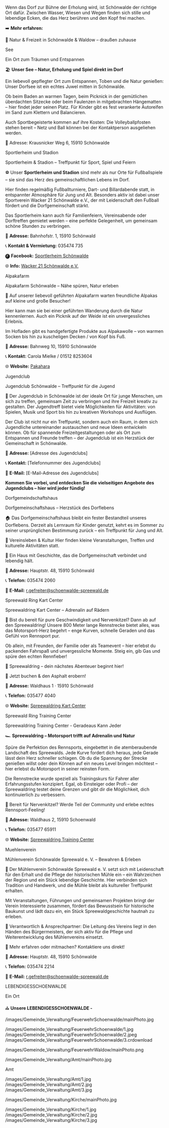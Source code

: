 <!-- INTRO_TEXT_START -->

Wenn das Dorf zur Bühne der Erholung wird, ist Schönwalde der richtige Ort dafür. Zwischen Wasser, Wiesen und Wegen finden sich stille und lebendige Ecken, die das Herz berühren und den Kopf frei machen.

➡️ **Mehr erfahren:**

<!-- INTRO_TEXT_END -->

<!-- SEPARATE_TEXT_START -->

🌿 Natur & Freizeit in Schönwalde & Waldow – draußen zuhause

<!-- SEPARATE_TEXT_END -->
<!-- SEE_NAME_START -->
See
<!-- SEE_NAME_END -->
<!-- SEE_SLOGAN_START -->

Ein Ort zum Träumen und Entspannen

<!-- SEE_SLOGAN_END -->
<!-- SEE_TEXT_START -->

🏖️ **Unser See – Natur, Erholung und Spiel direkt im Dorf**

Ein liebevoll gepflegter Ort zum Entspannen, Toben und die Natur genießen: Unser Dorfsee ist ein echtes Juwel mitten in Schönwalde.

Ob beim Baden an warmen Tagen, beim Picknick in der gemütlichen überdachten Sitzecke oder beim Faulenzen in mitgebrachten Hängematten – hier findet jeder seinen Platz.
Für Kinder gibt es fest verankerte Autoreifen im Sand zum Klettern und Balancieren.

Auch Sportbegeisterte kommen auf ihre Kosten: Die Volleyballpfosten stehen bereit – Netz und Ball können bei der Kontaktperson ausgeliehen werden.

📍 Adresse: Krausnicker Weg 6, 15910 Schönwalde

<!-- SEE_TEXT_END -->

<!-- SPORTHEIM_NAME_START -->
Sportlerheim und Stadion
<!-- SPORTHEIM_NAME_END -->
<!-- SPORTHEIM_SLOGAN_START -->

Sportlerheim & Stadion – Treffpunkt für Sport, Spiel und Feiern

<!-- SPORTHEIM_SLOGAN_END -->
<!-- SPORTHEIM_TEXT_START -->

⚽ Unser **Sportlerheim und Stadion** sind mehr als nur Orte für Fußballspiele – sie sind das Herz des gemeinschaftlichen Lebens im Dorf.

Hier finden regelmäßig Fußballturniere, Dart- und Billardabende statt, in entspannter Atmosphäre für Jung und Alt. Besonders aktiv ist dabei unser Sportverein Wacker 21 Schönwalde e.V., der mit Leidenschaft den Fußball fördert und die Dorfgemeinschaft stärkt.

Das Sportlerheim kann auch für Familienfeiern, Vereinsabende oder Dorftreffen gemietet werden – eine perfekte Gelegenheit, um gemeinsam schöne Stunden zu verbringen.

📍 **Adresse:** Bahnhofstr. 1, 15910 Schönwald

📞 **Kontakt & Vermietung:** 035474 735

🅕 **Facebook:** [Sportlerheim Schönwalde](https://www.facebook.com/people/Sportlerheim-Sch%C3%B6nwalde/100049660796368/)

🌐 **Info:** [Wacker 21 Schönwalde e.V.](https://wacker-schoenwalde.de/)

<!-- SPORTHEIM_TEXT_END -->

<!-- ALPAKAFARM_NAME_START -->

Alpakafarm

<!-- ALPAKAFARM_NAME_END -->
<!-- ALPAKAFARM_SLOGAN_START -->

Alpakafarm Schönwalde – Nähe spüren, Natur erleben

<!-- ALPAKAFARM_SLOGAN_END -->
<!-- ALPAKAFARM_TEXT_START -->

🦙 Auf unserer liebevoll geführten Alpakafarm warten freundliche Alpakas auf kleine und große Besucher!

Hier kann man sie bei einer geführten Wanderung durch die Natur kennenlernen. Auch ein Picknik auf der Weide ist ein unvergessliches Erlebnis.

Im Hofladen gibt es handgefertigte Produkte aus Alpakawolle – von warmen Socken bis hin zu kuscheligen Decken / von Kopf bis Fuß.

📍 **Adresse:** Bahnweg 10, 15910 Schönwalde

📞 **Kontakt:** Carola Mielke / 01512 8253604

🌐 **Website:** [Pakahara](https://www.pakahara.de/)

<!-- ALPAKAFARM_TEXT_END -->

<!-- JUGENDCLUB_NAME_START -->

Jugendclub

<!-- JUGENDCLUB_NAME_END -->
<!-- JUGENDCLUB_SLOGAN_START -->

Jugendclub Schönwalde – Treffpunkt für die Jugend

<!-- JUGENDCLUB_SLOGAN_END -->
<!-- JUGENDCLUB_TEXT_START -->

🌳 Der Jugendclub in Schönwalde ist der ideale Ort für junge Menschen, um sich zu treffen, gemeinsam Zeit zu verbringen und ihre Freizeit kreativ zu gestalten. Der Jugendtreff bietet viele Möglichkeiten für Aktivitäten: von Spielen, Musik und Sport bis hin zu kreativen Workshops und Ausflügen.

Der Club ist nicht nur ein Treffpunkt, sondern auch ein Raum, in dem sich Jugendliche untereinander austauschen und neue Ideen entwickeln können. Ob für spannende Freizeitgestaltungen oder als Ort zum Entspannen und Freunde treffen – der Jugendclub ist ein Herzstück der Gemeinschaft in Schönwalde.

📍 **Adresse:** [Adresse des Jugendclubs]

📞 **Kontakt:** [Telefonnummer des Jugendclubs]

📧 **E-Mail:** [E-Mail-Adresse des Jugendclubs]

**Kommen Sie vorbei, und entdecken Sie die vielseitigen Angebote des Jugendclubs – hier wird jeder fündig!**

<!-- JUGENDCLUB_TEXT_END -->

 <!-- DORFGEMEINSCHAFTSHAUS_NAME_START -->

Dorfgemeindschaftshaus

 <!-- DORFGEMEINSCHAFTSHAUS_NAME_END -->
 <!-- DORFGEMEINSCHAFTSHAUS_SLOGAN_START -->

Dorfgemeinschaftshaus – Herzstück des Dorflebens

 <!-- DORFGEMEINSCHAFTSHAUS_SLOGAN_END -->
 <!-- DORFGEMEINSCHAFTSHAUS_TEXT_START -->

🏠 Das Dorfgemeinschaftshaus bleibt ein fester Bestandteil unseres Dorflebens. Derzeit als Lernraum für Kinder genutzt, kehrt es im Sommer zu seiner ursprünglichen Bestimmung zurück – ein Treffpunkt für Jung und Alt.

🤝 Vereinsleben & Kultur Hier finden kleine Veranstaltungen, Treffen und kulturelle Aktivitäten statt.

📌 Ein Haus mit Geschichte, das die Dorfgemeinschaft verbindet und lebendig hält.

📍 **Adresse:** Hauptstr. 48, 15910 Schönwald

📞 **Telefon:** 035474 2060

📧 **E-Mail:** r.gefreiter@schoenwalde-spreewald.de

 <!-- DORFGEMEINSCHAFTSHAUS_TEXT_END -->

 <!-- SPREEWALDRINGKARTCENTER_NAME_START -->

Spreewald Ring Kart Center

 <!-- SPREEWALDRINGKARTCENTER_NAME_END -->
 <!-- SPREEWALDRINGKARTCENTER_SLOGAN_START -->

Spreewaldring Kart Center – Adrenalin auf Rädern

 <!-- SPREEWALDRINGKARTCENTER_SLOGAN_END -->
 <!-- SPREEWALDRINGKARTCENTER_TEXT_START -->

🏁 Bist du bereit für pure Geschwindigkeit und Nervenkitzel? Dann ab auf den Spreewaldring! Unsere 800 Meter lange Rennstrecke bietet alles, was das Motorsport-Herz begehrt – enge Kurven, schnelle Geraden und das Gefühl von Rennsport pur.

Ob allein, mit Freunden, der Familie oder als Teamevent – hier erlebst du packenden Fahrspaß und unvergessliche Momente. Steig ein, gib Gas und spüre den echten Rennfieber!

🚀 Spreewaldring – dein nächstes Abenteuer beginnt hier!

🛑 Jetzt buchen & den Asphalt erobern!

📍 **Adresse:** Waldhaus 1 · 15910 Schönwald

📞 **Telefon:** 035477 4040

🌐 **Website:** [Spreewaldring Kart Center](https://kart-center.de/)

 <!-- SPREEWALDRINGKARTCENTER_TEXT_END -->

 <!-- RINGTRAININGCENTER_NAME_START -->
Spreewald Ring Training Center
 <!-- RINGTRAININGCENTER_NAME_END -->
 <!-- RINGTRAININGCENTER_SLOGAN_START -->

Spreewaldring Training Center - Geradeaus Kann Jeder

 <!-- RINGTRAININGCENTER_SLOGAN_END -->
 <!-- RINGTRAININGCENTER_TEXT_START -->

🏎️ **Spreewaldring – Motorsport trifft auf Adrenalin und Natur**

Spüre die Perfektion des Rennsports, eingebettet in die atemberaubende Landschaft des Spreewalds. Jede Kurve fordert dich heraus, jede Gerade lässt dein Herz schneller schlagen. Ob du die Spannung der Strecke genießen willst oder dein Können auf ein neues Level bringen möchtest – hier erlebst du Motorsport in seiner reinsten Form.

Die Rennstrecke wurde speziell als Trainingskurs für Fahrer aller Erfahrungsstufen konzipiert. Egal, ob Einsteiger oder Profi – der Spreewaldring testet deine Grenzen und gibt dir die Möglichkeit, dich kontinuierlich zu verbessern.

🚀 Bereit für Nervenkitzel? Werde Teil der Community und erlebe echtes Rennsport-Feeling!

📍 **Adresse:** Waldhaus 2, 15910 Schoenwald

📞 **Telefon:** 035477 65911

🌐 **Website:** [Spreewaldring Training Center](https://spreewaldring.de/)

 <!-- RINGTRAININGCENTER_TEXT_END -->

 <!-- MUEHLENVEREIN_NAME_START -->

Muehlenverein

 <!-- MUEHLENVEREIN_NAME_END -->
 <!-- MUEHLENVEREIN_SLOGAN_START -->
Mühlenverein Schönwalde Spreewald e. V. – Bewahren & Erleben
 <!-- MUEHLENVEREIN_SLOGAN_END -->
 <!-- MUEHLENVEREIN_TEXT_START -->

🌾 Der Mühlenverein Schönwalde Spreewald e. V. setzt sich mit Leidenschaft für den Erhalt und die Pflege der historischen Mühle ein – ein Wahrzeichen der Region und ein Stück lebendige Geschichte. Hier verbinden sich Tradition und Handwerk, und die Mühle bleibt als kultureller Treffpunkt erhalten.

Mit Veranstaltungen, Führungen und gemeinsamen Projekten bringt der Verein Interessierte zusammen, fördert das Bewusstsein für historische Baukunst und lädt dazu ein, ein Stück Spreewaldgeschichte hautnah zu erleben.

📌 Verantwortlich & Ansprechpartner: Die Leitung des Vereins liegt in den Händen des Bürgermeisters, der sich aktiv für die Pflege und Weiterentwicklung des Mühlenvereins einsetzt.

🚀 Mehr erfahren oder mitmachen? Kontaktiere uns direkt!

📍 **Adresse:** Hauptstr. 48, 15910 Schönwalde

📞 **Telefon:** 035474 2214

📧 **E-Mail:** r.gefreiter@schoenwalde-spreewald.de

 <!-- MUEHLENVEREIN_TEXT_END -->

<!-- LEBENDIGESSCHOENWALDE_NAME_START -->

LEBENDIGESSCHOENWALDE

<!-- LEBENDIGESSCHOENWALDE_NAME_END -->
<!-- LEBENDIGESSCHOENWALDE_SLOGAN_START -->

Ein Ort

<!-- LEBENDIGESSCHOENWALDE_SLOGAN_END -->
<!-- LEBENDIGESSCHOENWALDE_TEXT_START -->

⛪ **Unsere LEBENDIGESSCHOENWALDE -**

<!-- LEBENDIGESSCHOENWALDE_TEXT_END -->





<!-- FEUERWEHRSCHOENWALDE_PHOTO_START -->
/images/Gemeinde_Verwaltung/FeuerwehrSchoenwalde/mainPhoto.jpg
<!-- FEUERWEHRSCHOENWALDE_PHOTO_END -->

<!-- FEUERWEHRSCHOENWALDE_IMAGES_START -->
/images/Gemeinde_Verwaltung/FeuerwehrSchoenwalde/1.jpg
/images/Gemeinde_Verwaltung/FeuerwehrSchoenwalde/2.jpeg
/images/Gemeinde_Verwaltung/FeuerwehrSchoenwalde/3.crdownload
<!-- FEUERWEHRSCHOENWALDE_IMAGES_END -->

<!-- FEUERWEHRWALDOW_PHOTO_START -->
/images/Gemeinde_Verwaltung/FeuerwehrWaldow/mainPhoto.png
<!-- FEUERWEHRWALDOW_PHOTO_END -->

<!-- AMTUNTERSPREEWALD_PHOTO_START -->
/images/Gemeinde_Verwaltung/Amt/mainPhoto.jpg
<!-- AMTUNTERSPREEWALD_PHOTO_END -->
Amt
<!-- AMTUNTERSPREEWALD_IMAGES_START -->
/images/Gemeinde_Verwaltung/Amt/1.jpg
/images/Gemeinde_Verwaltung/Amt/2.jpg
/images/Gemeinde_Verwaltung/Amt/3.jpg
<!-- AMTUNTERSPREEWALD_IMAGES_END -->

<!-- KIRCHE_PHOTO_START -->
/images/Gemeinde_Verwaltung/Kirche/mainPhoto.jpg
<!-- KIRCHE_PHOTO_END -->

<!-- KIRCHE_IMAGES_START -->
/images/Gemeinde_Verwaltung/Kirche/1.jpg
/images/Gemeinde_Verwaltung/Kirche/2.jpg
/images/Gemeinde_Verwaltung/Kirche/3.jpg
<!-- KIRCHE_IMAGES_END -->

